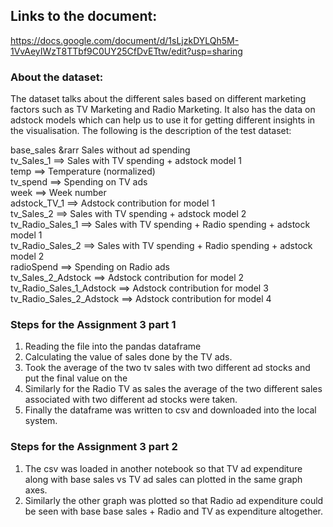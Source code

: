 ## Links to the document:
https://docs.google.com/document/d/1sLjzkDYLQh5M-1VvAeyIWzT8TTbf9C0UY25CfDvETtw/edit?usp=sharing

### About the dataset:
The dataset talks about the different sales based on different marketing factors such as TV Marketing and Radio Marketing. It also has the data on adstock models which can help us to use it for getting different insights in the visualisation. 
The following is the description of the test dataset:

base_sales &rarr Sales without ad spending </br>
tv_Sales_1 ==>  Sales with TV spending + adstock model 1 </br>
temp ==> Temperature (normalized) </br>
tv_spend ==> Spending on TV ads </br>
week ==> Week number </br>
adstock_TV_1 ==> Adstock contribution for model 1 </br>
tv_Sales_2 ==> Sales with TV spending + adstock model 2 </br>
tv_Radio_Sales_1 ==> Sales with TV spending + Radio spending + adstock model 1 </br>
tv_Radio_Sales_2 ==> Sales with TV spending + Radio spending + adstock model 2 </br>
radioSpend ==> Spending on Radio ads</br>
tv_Sales_2_Adstock ==> Adstock contribution for model 2</br>
tv_Radio_Sales_1_Adstock ==> Adstock contribution for model 3</br>
tv_Radio_Sales_2_Adstock ==> Adstock contribution for model 4</br>



### Steps for the Assignment 3 part 1
1. Reading the file into the pandas dataframe
2. Calculating the value of sales done by the TV ads.
3. Took the average of the two tv sales with two different ad stocks and put the final value on the 
4. Similarly for the Radio TV as sales the average of the two different sales associated with two different ad stocks were taken.
5. Finally the dataframe was written to csv and downloaded into the local system.
### Steps for the Assignment 3 part 2
1. The csv was loaded in another notebook so that TV ad expenditure along with base sales vs TV ad sales can plotted in the same graph axes.
2. Similarly the other graph was plotted so that Radio ad expenditure could be seen with base base sales + Radio and TV as expenditure altogether.
